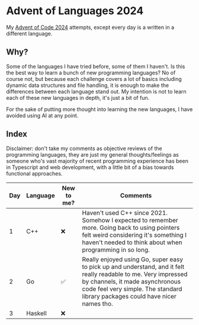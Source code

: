 # Advent of Languages 2024

My [Advent of Code 2024](https://adventofcode.com/2024/) attempts, except every day is a written in a different language.

## Why?

Some of the languages I have tried before, some of them I haven't. Is this the best way to learn a bunch of new programming languages? No of course not, but because each challenge covers a lot of basics including dynamic data structures and file handling, it is enough to make the differences between each language stand out. My intention is not to learn each of these new languages in depth, it's just a bit of fun.

For the sake of putting more thought into learning the new languages, I have avoided using AI at any point.

## Index

Disclaimer: don't take my comments as objective reviews of the programming languages, they are just my general thoughts/feelings as someone who's vast majority of recent programming experience has been in Typescript and web development, with a little bit of a bias towards functional approaches.

| Day | Language | New to me? | Comments                                                                                                                                                                                                                                                                                                                                                                                                                     |
| --- | -------- | ---------- | ---------------------------------------------------------------------------------------------------------------------------------------------------------------------------------------------------------------------------------------------------------------------------------------------------------------------------------------------------------------------------------------------------------------------------- |
| 1   | C++      | ❌         | Haven't used C++ since 2021. Somehow I expected to remember more. Going back to using pointers felt weird considering it's something I haven't needed to think about when programming in so long.                                                                                                                                                                                                                            |
| 2   | Go       | ✅         | Really enjoyed using Go, super easy to pick up and understand, and it felt really readable to me. Very impressed by channels, it made asynchronous code feel very simple. The standard library packages could have nicer names tho. |
| 3   | Haskell  | ❌         |                                                                                                                                                                                                                                                                                                                                                                                                                              |
